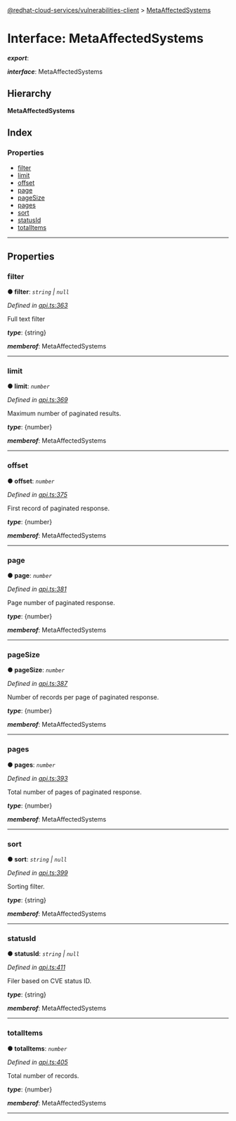 [@redhat-cloud-services/vulnerabilities-client](../README.md) > [MetaAffectedSystems](../interfaces/metaaffectedsystems.md)

# Interface: MetaAffectedSystems

*__export__*: 

*__interface__*: MetaAffectedSystems

## Hierarchy

**MetaAffectedSystems**

## Index

### Properties

* [filter](metaaffectedsystems.md#filter)
* [limit](metaaffectedsystems.md#limit)
* [offset](metaaffectedsystems.md#offset)
* [page](metaaffectedsystems.md#page)
* [pageSize](metaaffectedsystems.md#pagesize)
* [pages](metaaffectedsystems.md#pages)
* [sort](metaaffectedsystems.md#sort)
* [statusId](metaaffectedsystems.md#statusid)
* [totalItems](metaaffectedsystems.md#totalitems)

---

## Properties

<a id="filter"></a>

###  filter

**● filter**: *`string` \| `null`*

*Defined in [api.ts:363](https://github.com/RedHatInsights/javascript-clients/blob/master/packages/vulnerabilities/api.ts#L363)*

Full text filter

*__type__*: {string}

*__memberof__*: MetaAffectedSystems

___
<a id="limit"></a>

###  limit

**● limit**: *`number`*

*Defined in [api.ts:369](https://github.com/RedHatInsights/javascript-clients/blob/master/packages/vulnerabilities/api.ts#L369)*

Maximum number of paginated results.

*__type__*: {number}

*__memberof__*: MetaAffectedSystems

___
<a id="offset"></a>

###  offset

**● offset**: *`number`*

*Defined in [api.ts:375](https://github.com/RedHatInsights/javascript-clients/blob/master/packages/vulnerabilities/api.ts#L375)*

First record of paginated response.

*__type__*: {number}

*__memberof__*: MetaAffectedSystems

___
<a id="page"></a>

###  page

**● page**: *`number`*

*Defined in [api.ts:381](https://github.com/RedHatInsights/javascript-clients/blob/master/packages/vulnerabilities/api.ts#L381)*

Page number of paginated response.

*__type__*: {number}

*__memberof__*: MetaAffectedSystems

___
<a id="pagesize"></a>

###  pageSize

**● pageSize**: *`number`*

*Defined in [api.ts:387](https://github.com/RedHatInsights/javascript-clients/blob/master/packages/vulnerabilities/api.ts#L387)*

Number of records per page of paginated response.

*__type__*: {number}

*__memberof__*: MetaAffectedSystems

___
<a id="pages"></a>

###  pages

**● pages**: *`number`*

*Defined in [api.ts:393](https://github.com/RedHatInsights/javascript-clients/blob/master/packages/vulnerabilities/api.ts#L393)*

Total number of pages of paginated response.

*__type__*: {number}

*__memberof__*: MetaAffectedSystems

___
<a id="sort"></a>

###  sort

**● sort**: *`string` \| `null`*

*Defined in [api.ts:399](https://github.com/RedHatInsights/javascript-clients/blob/master/packages/vulnerabilities/api.ts#L399)*

Sorting filter.

*__type__*: {string}

*__memberof__*: MetaAffectedSystems

___
<a id="statusid"></a>

###  statusId

**● statusId**: *`string` \| `null`*

*Defined in [api.ts:411](https://github.com/RedHatInsights/javascript-clients/blob/master/packages/vulnerabilities/api.ts#L411)*

Filer based on CVE status ID.

*__type__*: {string}

*__memberof__*: MetaAffectedSystems

___
<a id="totalitems"></a>

###  totalItems

**● totalItems**: *`number`*

*Defined in [api.ts:405](https://github.com/RedHatInsights/javascript-clients/blob/master/packages/vulnerabilities/api.ts#L405)*

Total number of records.

*__type__*: {number}

*__memberof__*: MetaAffectedSystems

___


